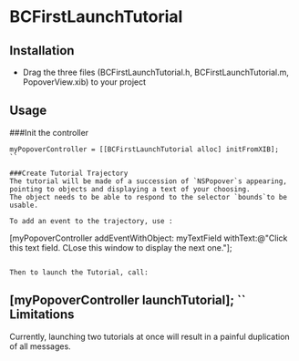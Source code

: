 BCFirstLaunchTutorial
=====================

Installation
------------

- Drag the three files (BCFirstLaunchTutorial.h, BCFirstLaunchTutorial.m, PopoverView.xib) to your project


Usage
-----

###Init the controller
```
myPopoverController = [[BCFirstLaunchTutorial alloc] initFromXIB];
``

###Create Tutorial Trajectory
The tutorial will be made of a succession of `NSPopover`s appearing, pointing to objects and displaying a text of your choosing.
The object needs to be able to respond to the selector `bounds`to be usable.

To add an event to the trajectory, use :
```
[myPopoverController 	addEventWithObject: myTextField
			withText:@"Click this text field. CLose this window to display the next one."];
```

Then to launch the Tutorial, call:
```
[myPopoverController launchTutorial];
``
Limitations
-----------

Currently, launching two tutorials at once will result in a painful duplication of all messages.
